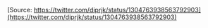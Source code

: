[Source: https://twitter.com/diprjk/status/1304763938563792903](https://twitter.com/diprjk/status/1304763938563792903)